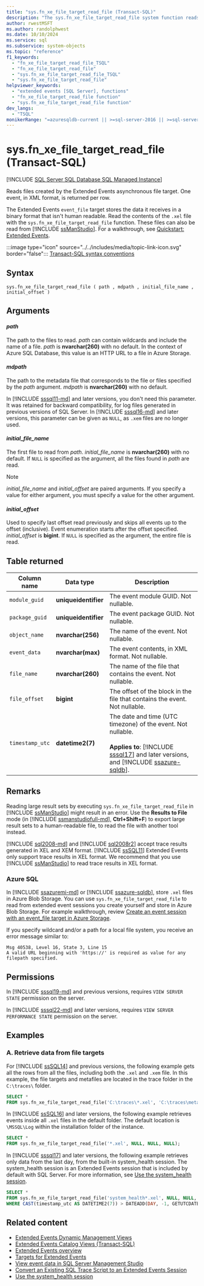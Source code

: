 ```yaml
---
title: "sys.fn_xe_file_target_read_file (Transact-SQL)"
description: "The sys.fn_xe_file_target_read_file system function reads files created by the Extended Events asynchronous file target."
author: rwestMSFT
ms.author: randolphwest
ms.date: 10/10/2024
ms.service: sql
ms.subservice: system-objects
ms.topic: "reference"
f1_keywords:
  - "fn_xe_file_target_read_file_TSQL"
  - "fn_xe_file_target_read_file"
  - "sys.fn_xe_file_target_read_file_TSQL"
  - "sys.fn_xe_file_target_read_file"
helpviewer_keywords:
  - "extended events [SQL Server], functions"
  - "fn_xe_file_target_read_file function"
  - "sys.fn_xe_file_target_read_file function"
dev_langs:
  - "TSQL"
monikerRange: "=azuresqldb-current || >=sql-server-2016 || >=sql-server-linux-2017 || =azuresqldb-mi-current"
---
```

# sys.fn_xe_file_target_read_file (Transact-SQL)

[!INCLUDE [SQL Server SQL Database SQL Managed Instance](../../includes/applies-to-version/sql-asdb-asdbmi.md)]

Reads files created by the Extended Events asynchronous file target. One event, in XML format, is returned per row.

The Extended Events `event_file` target stores the data it receives in a binary format that isn't human readable. Read the contents of the `.xel` file with the `sys.fn_xe_file_target_read_file` function. These files can also be read from [!INCLUDE [ssManStudio](../../includes/ssmanstudio-md.md)]. For a walkthrough, see [Quickstart: Extended Events](../extended-events/quick-start-extended-events-in-sql-server.md).

:::image type="icon" source="../../includes/media/topic-link-icon.svg" border="false"::: [Transact-SQL syntax conventions](../../t-sql/language-elements/transact-sql-syntax-conventions-transact-sql.md)

## Syntax

```syntaxsql
sys.fn_xe_file_target_read_file ( path , mdpath , initial_file_name , initial_offset )
```

## Arguments

#### *path*

The path to the files to read. *path* can contain wildcards and include the name of a file. *path* is **nvarchar(260)** with no default. In the context of Azure SQL Database, this value is an HTTP URL to a file in Azure Storage.

#### *mdpath*

The path to the metadata file that corresponds to the file or files specified by the *path* argument. *mdpath* is **nvarchar(260)** with no default.

In [!INCLUDE [sssql11-md](../../includes/sssql11-md.md)] and later versions, you don't need this parameter. It was retained for backward compatibility, for log files generated in previous versions of SQL Server. In [!INCLUDE [sssql16-md](../../includes/sssql16-md.md)] and later versions, this parameter can be given as `NULL`, as `.xem` files are no longer used.

#### *initial_file_name*

The first file to read from *path*. *initial_file_name* is **nvarchar(260)** with no default. If `NULL` is specified as the argument, all the files found in *path* are read.

> [!NOTE]  
> *initial_file_name* and *initial_offset* are paired arguments. If you specify a value for either argument, you must specify a value for the other argument.

#### *initial_offset*

Used to specify last offset read previously and skips all events up to the offset (inclusive). Event enumeration starts after the offset specified. *initial_offset* is **bigint**. If `NULL` is specified as the argument, the entire file is read.

## Table returned

| Column name | Data type | Description |
| --- | --- | --- |
| `module_guid` | **uniqueidentifier** | The event module GUID. Not nullable. |
| `package_guid` | **uniqueidentifier** | The event package GUID. Not nullable. |
| `object_name` | **nvarchar(256)** | The name of the event. Not nullable. |
| `event_data` | **nvarchar(max)** | The event contents, in XML format. Not nullable. |
| `file_name` | **nvarchar(260)** | The name of the file that contains the event. Not nullable. |
| `file_offset` | **bigint** | The offset of the block in the file that contains the event. Not nullable. |
| `timestamp_utc` | **datetime2(7)** | The date and time (UTC timezone) of the event. Not nullable.<br /><br />**Applies to**: [!INCLUDE [sssql17](../../includes/sssql17-md.md)] and later versions, and [!INCLUDE [ssazure-sqldb](../../includes/ssazure-sqldb.md)]. |

## Remarks

Reading large result sets by executing `sys.fn_xe_file_target_read_file` in [!INCLUDE [ssManStudio](../../includes/ssmanstudio-md.md)] might result in an error. Use the **Results to File** mode (in [!INCLUDE [ssmanstudiofull-md](../../includes/ssmanstudiofull-md.md)], **Ctrl+Shift+F**) to export large result sets to a human-readable file, to read the file with another tool instead.

[!INCLUDE [sql2008-md](../../includes/sql2008-md.md)] and [!INCLUDE [sql2008r2](../../includes/sql2008r2-md.md)] accept trace results generated in XEL and XEM format. [!INCLUDE [ssSQL11](../../includes/sssql11-md.md)] Extended Events only support trace results in XEL format. We recommend that you use [!INCLUDE [ssManStudio](../../includes/ssmanstudio-md.md)] to read trace results in XEL format.

### Azure SQL

In [!INCLUDE [ssazuremi-md](../../includes/ssazuremi-md.md)] or [!INCLUDE [ssazure-sqldb](../../includes/ssazure-sqldb.md)], store `.xel` files in Azure Blob Storage. You can use `sys.fn_xe_file_target_read_file` to read from extended event sessions you create yourself and store in Azure Blob Storage. For example walkthrough, review [Create an event session with an event_file target in Azure Storage](/azure/azure-sql/database/xevent-code-event-file).

If you specify wildcard and/or a path for a local file system, you receive an error message similar to:

```output
Msg 40538, Level 16, State 3, Line 15
A valid URL beginning with 'https://' is required as value for any filepath specified.
```

## Permissions

In [!INCLUDE [sssql19-md](../../includes/sssql19-md.md)] and previous versions, requires `VIEW SERVER STATE` permission on the server.

In [!INCLUDE [sssql22-md](../../includes/sssql22-md.md)] and later versions, requires `VIEW SERVER PERFORMANCE STATE` permission on the server.

## Examples

### A. Retrieve data from file targets

For [!INCLUDE [ssSQL14](../../includes/sssql14-md.md)] and previous versions, the following example gets all the rows from all the files, including both the `.xel` and `.xem` file. In this example, the file targets and metafiles are located in the trace folder in the `C:\traces\` folder.

```sql
SELECT *
FROM sys.fn_xe_file_target_read_file('C:\traces\*.xel', 'C:\traces\metafile.xem', NULL, NULL);
```

In [!INCLUDE [ssSQL16](../../includes/sssql16-md.md)] and later versions, the following example retrieves events inside all `.xel` files in the default folder. The default location is `\MSSQL\Log` within the installation folder of the instance.

```sql
SELECT *
FROM sys.fn_xe_file_target_read_file('*.xel', NULL, NULL, NULL);
```

In [!INCLUDE [sssql17](../../includes/sssql17-md.md)] and later versions, the following example retrieves only data from the last day, from the built-in system_health session. The system_health session is an Extended Events session that is included by default with SQL Server. For more information, see [Use the system_health session](../extended-events/use-the-system-health-session.md).

```sql
SELECT *
FROM sys.fn_xe_file_target_read_file('system_health*.xel', NULL, NULL, NULL)
WHERE CAST(timestamp_utc AS DATETIME2(7)) > DATEADD(DAY, -1, GETUTCDATE());
```

## Related content

- [Extended Events Dynamic Management Views](../system-dynamic-management-views/extended-events-dynamic-management-views.md)
- [Extended Events Catalog Views (Transact-SQL)](../system-catalog-views/extended-events-catalog-views-transact-sql.md)
- [Extended Events overview](../extended-events/extended-events.md)
- [Targets for Extended Events](../extended-events/targets-for-extended-events-in-sql-server.md)
- [View event data in SQL Server Management Studio](../extended-events/advanced-viewing-of-target-data-from-extended-events-in-sql-server.md)
- [Convert an Existing SQL Trace Script to an Extended Events Session](../extended-events/convert-an-existing-sql-trace-script-to-an-extended-events-session.md)
- [Use the system_health session](../extended-events/use-the-system-health-session.md)

